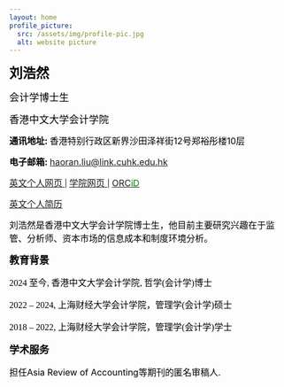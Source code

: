 ```yaml
---
layout: home
profile_picture:
  src: /assets/img/profile-pic.jpg
  alt: website picture
---
```



<p>
<b><font color="Black" size=5 class="aa">刘浩然</font></b>
</p>
<p>
<font color="Black" size=4 class="aa">会计学博士生</font>
</p>
<p>
<font color="Black" size=4 class="aa">香港中文大学会计学院</font>
</p>
<p>
<b><font color="Black" size=3 class="aa">通讯地址: </font></b> <font color="Black" size=3 class="aa"> 香港特别行政区新界沙田泽祥街12号郑裕彤楼10层 </font>
</p>
<p>
<b><font color="Black" size=3>电子邮箱:</font></b>
<font color="SteelBlue" size=3><a href="mailto:haoran.liu@link.cuhk.edu.hk">haoran.liu@link.cuhk.edu.hk</a> </font>
</p>

<p>
<a href="https://sites.google.com/view/haoran-liu/home" target="_blank">
<font size=3>英文个人网页</font>
</a> | 
<a href="https://grad.bschool.cuhk.edu.hk/students/liu-haoran/" target="_blank"> <font size=3> 学院网页 </font> </a>| <a href="https://orcid.org/0009-0008-9794-0416" target="_blank"> <font size=3>ORC</font><font color="green" size=3>iD</font> </a>
<!-- <a href="https://papers.ssrn.com/" target="_blank">SSRN个人页面 </a></font> -->
</p>

<p>
<a href="https://drive.google.com/file/d/1cuOBRyM7XePEHMcM65--KdlDuo2BqTZ6/view" target="_blank"> <font size=3> 英文个人简历 </font> </a>
</p>

<p>
<font color="black" size=3> 刘浩然是香港中文大学会计学院博士生，他目前主要研究兴趣在于监管、分析师、资本市场的信息成本和制度环境分析。

<p>
<b><font color="black" size=4 class="aa">教育背景</font></b>
</p>
<p>
<font color="black" face="微软正黑" size=3>2024 至今, 香港中文大学会计学院, 哲学(会计学)博士 </font>
</p>
<p>
<font color="black" face="微软正黑" size=3>2022 – 2024,	上海财经大学会计学院，管理学(会计学)硕士 </font>
</p>
<p>
<font color="black" face="微软正黑" size=3>2018 – 2022, 上海财经大学会计学院，管理学(会计学)学士 </font>
</p>

<p>
<b><font color="black" size=4 class="aa">学术服务</font></b>
</p>
<p>
<font color="black" size=3>担任Asia Review of Accounting等期刊的匿名审稿人. </font>
</p>
